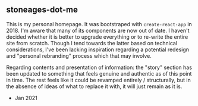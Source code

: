## stoneages-dot-me

This is my personal homepage. It was bootstraped with `create-react-app` in 2018. I'm aware that many of its components are now out of date. I haven't decided whether it is better to upgrade everything or to re-write the entire site from scratch. Though I tend towards the latter based on technical considerations, I've been lacking inspiration regarding a potential redesign and "personal rebranding" process which that may involve.

Regarding contents and presentation of information: the "story" section has been updated to something that feels genuine and authentic as of this point in time. The rest feels like it could be revamped entirely / structurally, but in the absence of ideas of what to replace it with, it will just remain as it is.

- Jan 2021
